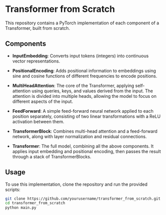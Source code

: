 # Transformer from Scratch

This repository contains a PyTorch implementation of each component of a Transformer, built from scratch.

## Components

- **InputEmbedding**: Converts input tokens (integers) into continuous vector representations.

- **PositionalEncoding**: Adds positional information to embeddings using sine and cosine functions of different frequencies to encode positions.

- **MultiHeadAttention**: The core of the Transformer, applying self-attention using queries, keys, and values derived from the input. The attention is divided into multiple heads, allowing the model to focus on different aspects of the input.

- **FeedForward**: A simple feed-forward neural network applied to each position separately, consisting of two linear transformations with a ReLU activation between them.

- **TransformerBlock**: Combines multi-head attention and a feed-forward network, along with layer normalization and residual connections.

- **Transformer**: The full model, combining all the above components. It applies input embedding and positional encoding, then passes the result through a stack of TransformerBlocks.

## Usage

To use this implementation, clone the repository and run the provided scripts:

```bash
git clone https://github.com/yourusername/transformer_from_scratch.git
cd transformer_from_scratch
python main.py

